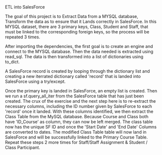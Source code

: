 ETL into SalesForce

The goal of this project is to Extract Data from a MYSQL database, Transform the data as to ensure that it Lands correctly in SalesForce. In this MYSQL dataset, there are 3 primary keys, Class, Student and Staff, that must be linked to the corresponding foreign keys, so the process will be repeated 3 times.


After importing the dependencies, the first goal is to create an engine and connect to the MYSQL database. Then the data needed is extracted using read_sql. The data is then transformed into a list of dictionaries using to_dict. 

A SalesForce record is created by looping through the dictionary list and creating a new iterrated dictionary called 'record' that is landed into SalesForce using a try/except. 

Once the primary key is landed in SalesForce, an empty list is created. Then we run a sf.query_all_iter from the SalesForce table that has just been created. The crux of the exercise and the next step here is to re-extract the necessary columns, including the ID number given by SalesForce to each 'record' once it landed. With these columns identified, we then extract the Class Table from the MySQL database. Because Course and Class both have 'ID_Course' as column, they can now be left merged. The class table now has the unique SF ID and once the 'Start Date' and 'End Date' Columns are converted to dates. The modified Class Table  table will now land in SalesForce and will be successfully linked to the Primary Course Table. Repeat these steps 2 more times for Staff/Staff Assignment & Student / Class Participant.
